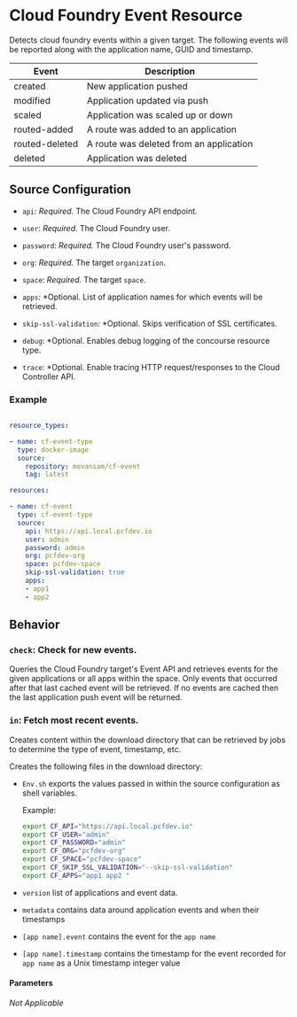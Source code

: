 # Cloud Foundry Event Resource

Detects cloud foundry events within a given target. The following events will be reported along with the application name, GUID and timestamp.

|Event|Description|
|-----|-----------|
|created|New application pushed|
|modified|Application updated via push|
|scaled|Application was scaled up or down|
|routed-added|A route was added to an application|
|routed-deleted|A route was deleted from an application|
|deleted|Application was deleted|

## Source Configuration

* `api`: *Required.* The Cloud Foundry API endpoint.

* `user`: *Required.* The Cloud Foundry user.

* `password`: *Required.* The Cloud Foundry user's password.

* `org`: *Required.* The target `organization`.

* `space`: *Required.* The target `space`.

* `apps`: *Optional. List of application names for which events will be retrieved.

* `skip-ssl-validation`: *Optional. Skips verification of SSL certificates.

* `debug`: *Optional. Enables debug logging of the concourse resource type.

* `trace`: *Optional. Enable tracing HTTP request/responses to the Cloud Controller API.

### Example

``` yaml

resource_types:

- name: cf-event-type
  type: docker-image
  source:
    repository: mevansam/cf-event
    tag: latest

resources:

- name: cf-event
  type: cf-event-type
  source:
    api: https://api.local.pcfdev.io
    user: admin
    password: admin
    org: pcfdev-org
    space: pcfdev-space
    skip-ssl-validation: true
    apps:
    - app1
    - app2
```

## Behavior

### `check`: Check for new events.

Queries the Cloud Foundry target's Event API and retrieves events for the given applications or all apps within the space. Only events that occurred after that last cached event will be retrieved. If no events are cached then the last application push event will be returned.

### `in`: Fetch most recent events.

Creates content within the download directory that can be retrieved by jobs to determine the type of event, timestamp, etc.

Creates the following files in the download directory:

* `Env.sh` exports the values passed in within the source configuration as shell variables.

    Example:
    ``` bash
    export CF_API="https://api.local.pcfdev.io"
    export CF_USER="admin"
    export CF_PASSWORD="admin"
    export CF_ORG="pcfdev-org"
    export CF_SPACE="pcfdev-space"
    export CF_SKIP_SSL_VALIDATION="--skip-ssl-validation"
    export CF_APPS="app1 app2 "
    ```

* `version` list of applications and event data.
* `metadata` contains data around application events and when their timestamps
* `[app name].event` contains the event for the `app name`
* `[app name].timestamp` contains the timestamp for the event recorded for `app name` as a Unix timestamp integer value

#### Parameters

*Not Applicable*
